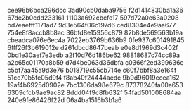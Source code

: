cee96b6bca296dcc
3ad90cb0daba9756
f2d1414830ba1a36
67de2b0cdd233161
11103a692cbcfe17
597d72a0e63a0208
bd7eaefff1171ad7
9d3e564f06c197d6
ced8304e4e9aa677
754e8f8accb8b8ac
36bfd8e15956c879
82b8de569563b19a
cbeadca076e6ec4a
7022eb3769b636b9
0fe937c601491845
6fff26f3b619012e
d261dbcd8647beab
e0e8d1969d3c402f
0bd1e30aef7e3edb
a2f10d76d186be62
98818687c74cc89a
a2c65c01170a8b59
d7d4be063d36dbfa
c0366f2ed399636c
c5bf7aa45a9d3e76
b018719c55cb714e
c60f7bbf8a3e164f
51ce70b5fe05d9f4
f8ab40f24444aedc
9b9d96019ccea162
19af4b6925d0902e
7bc1306da98e679c
87378240fa00a653
6309cfcb9ae9ac82
8ddd04f9c8fb632f
54fad501008684aa
240e9fe86426f22d
06a4ba1516b3b1a6
